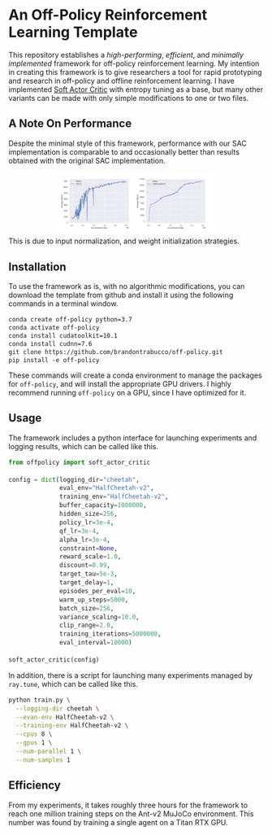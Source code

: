 # An Off-Policy Reinforcement Learning Template

This repository establishes a *high-performing*, *efficient*, and *minimally implemented* framework for off-policy reinforcement learning. My intention in creating this framework is to give researchers a tool for rapid prototyping and research in off-policy and offline reinforcement learning. I have implemented [Soft Actor Critic](https://arxiv.org/pdf/1812.05905.pdf) with entropy tuning as a base, but many other variants can be made with only simple modifications to one or two files.

## A Note On Performance

Despite the minimal style of this framework, performance with our SAC implementation is comparable to and occasionally better than results obtained with the original SAC implementation.

<p align="center"><img src="images/ant.png" align="middle" width="30%"/><img src="images/cheetah.png" align="middle" width="30%"/></p>

This is due to input normalization, and weight initialization strategies.

## Installation

To use the framework as is, with no algorithmic modifications, you can download the template from github and install it using the following commands in a terminal window.

```
conda create off-policy python=3.7
conda activate off-policy
conda install cudatoolkit=10.1
conda install cudnn=7.6
git clone https://github.com/brandontrabucco/off-policy.git
pip install -e off-policy
```

These commands will create a conda environment to manage the packages for `off-policy`, and will install the appropriate GPU drivers. I highly recommend running `off-policy` on a GPU, since I have optimized for it.

## Usage

The framework includes a python interface for launching experiments and logging results, which can be called like this. 

```python
from offpolicy import soft_actor_critic

config = dict(logging_dir="cheetah",
              eval_env="HalfCheetah-v2",
              training_env="HalfCheetah-v2",
              buffer_capacity=1000000,
              hidden_size=256,
              policy_lr=3e-4,
              qf_lr=3e-4,
              alpha_lr=3e-4,
              constraint=None,
              reward_scale=1.0,
              discount=0.99,
              target_tau=5e-3,
              target_delay=1,
              episodes_per_eval=10,
              warm_up_steps=5000,
              batch_size=256,
              variance_scaling=10.0,
              clip_range=2.0,
              training_iterations=5000000,
              eval_interval=10000)
              
soft_actor_critic(config)
```

In addition, there is a script for launching many experiments managed by `ray.tune`, which can be called like this.

```bash
python train.py \
  --logging-dir cheetah \
  --evan-env HalfCheetah-v2 \
  --training-env HalfCheetah-v2 \
  --cpus 8 \
  --gpus 1 \
  --num-parallel 1 \
  --num-samples 1
```

## Efficiency

From my experiments, it takes roughly three hours for the framework to reach one million training steps on the Ant-v2 MuJoCo environment. This number was found by training a single agent on a Titan RTX GPU.